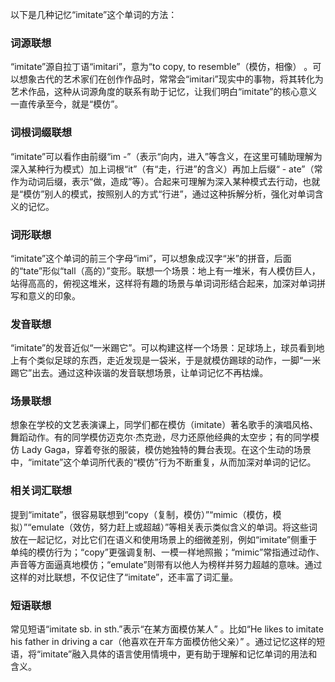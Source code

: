 以下是几种记忆“imitate”这个单词的方法：

### 词源联想
“imitate”源自拉丁语“imitari”，意为“to copy, to resemble”（模仿，相像） 。可以想象古代的艺术家们在创作作品时，常常会“imitari”现实中的事物，将其转化为艺术作品，这种从词源角度的联系有助于记忆，让我们明白“imitate”的核心意义一直传承至今，就是“模仿”。

### 词根词缀联想
“imitate”可以看作由前缀“im -”（表示“向内，进入”等含义，在这里可辅助理解为深入某种行为模式）加上词根“it”（有“走，行进”的含义）再加上后缀“ - ate”（常作为动词后缀，表示“做，造成”等）。合起来可理解为深入某种模式去行动，也就是“模仿”别人的模式，按照别人的方式“行进”，通过这种拆解分析，强化对单词含义的记忆。

### 词形联想
“imitate”这个单词的前三个字母“imi”，可以想象成汉字“米”的拼音，后面的“tate”形似“tall（高的）”变形。联想一个场景：地上有一堆米，有人模仿巨人，站得高高的，俯视这堆米，这样将有趣的场景与单词词形结合起来，加深对单词拼写和意义的印象。

### 发音联想
“imitate”的发音近似“一米踢它”。可以构建这样一个场景：足球场上，球员看到地上有个类似足球的东西，走近发现是一袋米，于是就模仿踢球的动作，一脚“一米踢它”出去。通过这种诙谐的发音联想场景，让单词记忆不再枯燥。

### 场景联想
想象在学校的文艺表演课上，同学们都在模仿（imitate）著名歌手的演唱风格、舞蹈动作。有的同学模仿迈克尔·杰克逊，尽力还原他经典的太空步；有的同学模仿 Lady Gaga，穿着夸张的服装，模仿她独特的舞台表现。在这个生动的场景中，“imitate”这个单词所代表的“模仿”行为不断重复，从而加深对单词的记忆。

### 相关词汇联想
提到“imitate”，很容易联想到“copy（复制，模仿）”“mimic（模仿，模拟）”“emulate（效仿，努力赶上或超越）”等相关表示类似含义的单词。将这些词放在一起记忆，对比它们在语义和使用场景上的细微差别，例如“imitate”侧重于单纯的模仿行为；“copy”更强调复制、一模一样地照搬；“mimic”常指通过动作、声音等方面逼真地模仿；“emulate”则带有以他人为榜样并努力超越的意味。通过这样的对比联想，不仅记住了“imitate”，还丰富了词汇量。

### 短语联想
常见短语“imitate sb. in sth.”表示“在某方面模仿某人” 。比如“He likes to imitate his father in driving a car（他喜欢在开车方面模仿他父亲）” 。通过记忆这样的短语，将“imitate”融入具体的语言使用情境中，更有助于理解和记忆单词的用法和含义。 
